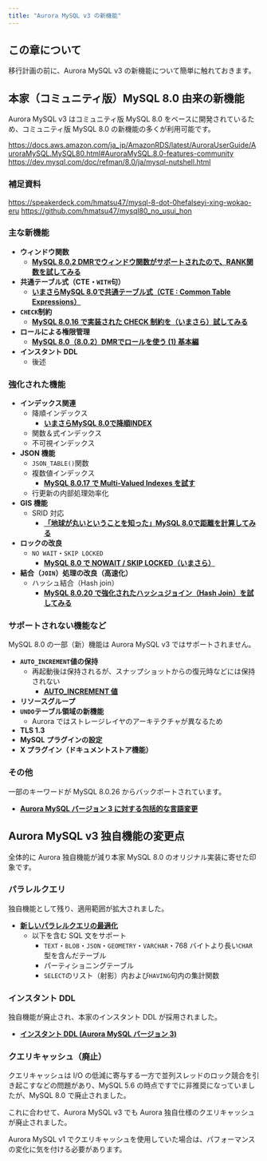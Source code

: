 ```yaml
---
title: "Aurora MySQL v3 の新機能"
---
```

## この章について

移行計画の前に、Aurora MySQL v3 の新機能について簡単に触れておきます。

## 本家（コミュニティ版）MySQL 8.0 由来の新機能

Aurora MySQL v3 はコミュニティ版 MySQL 8.0 をベースに開発されているため、コミュニティ版 MySQL 8.0 の新機能の多くが利用可能です。

https://docs.aws.amazon.com/ja_jp/AmazonRDS/latest/AuroraUserGuide/AuroraMySQL.MySQL80.html#AuroraMySQL.8.0-features-community
https://dev.mysql.com/doc/refman/8.0/ja/mysql-nutshell.html

### 補足資料

https://speakerdeck.com/hmatsu47/mysql-8-dot-0hefalseyi-xing-wokao-eru
https://github.com/hmatsu47/mysql80_no_usui_hon

### 主な新機能

- **ウィンドウ関数**
  - **[MySQL 8.0.2 DMRでウィンドウ関数がサポートされたので、RANK関数を試してみる](https://qiita.com/hmatsu47/items/6cc0e69f3895f3e4a486)**
- **共通テーブル式（CTE・`WITH`句）**
  - **[いまさらMySQL 8.0で共通テーブル式（CTE : Common Table Expressions）](https://qiita.com/hmatsu47/items/01211556089b19913d05)**
- **`CHECK`制約**
  - **[MySQL 8.0.16 で実装された CHECK 制約を（いまさら）試してみる](https://qiita.com/hmatsu47/items/7526b5a4bfdc346b158c)**
- **ロールによる権限管理**
  - **[MySQL 8.0（8.0.2）DMRでロールを使う (1) 基本編](https://qiita.com/hmatsu47/items/e4a49d32685220d492a9)**
- **インスタント DDL**
  - 後述

### 強化された機能

- **インデックス関連**
  - 降順インデックス
    - **[いまさらMySQL 8.0で降順INDEX](https://qiita.com/hmatsu47/items/8c5e7abe204f7ecc5084)**
  - 関数＆式インデックス
  - 不可視インデックス
- **JSON 機能**
  - `JSON_TABLE()`関数
  - 複数値インデックス
    - **[MySQL 8.0.17 で Multi-Valued Indexes を試す](https://qiita.com/hmatsu47/items/3e49a473bc36aeefc706)**
  - 行更新の内部処理効率化
- **GIS 機能**
  - SRID 対応
    - **[「地球が丸いということを知った」MySQL 8.0で距離を計算してみる](https://qiita.com/hmatsu47/items/97839fd9c3db1d2e9557)**
- **ロックの改良**
  - `NO WAIT`・`SKIP LOCKED`
    - **[MySQL 8.0 で NOWAIT / SKIP LOCKED（いまさら）](https://qiita.com/hmatsu47/items/7675b026e65762d2445f)**
- **結合（`JOIN`）処理の改良（高速化）**
  - ハッシュ結合（Hash join）
    - **[MySQL 8.0.20 で強化されたハッシュジョイン（Hash Join）を試してみる](https://qiita.com/hmatsu47/items/e9d3d4396fea42c8960e)**

### サポートされない機能など

MySQL 8.0 の一部（新）機能は Aurora MySQL v3 ではサポートされません。

- **`AUTO_INCREMENT`値の保持**
  - 再起動後は保持されるが、スナップショットからの復元時などには保持されない
    - **[AUTO_INCREMENT 値](https://docs.aws.amazon.com/ja_jp/AmazonRDS/latest/AuroraUserGuide/AuroraMySQL.MySQL80.html#AuroraMySQL.mysql80-autoincrement)**
- **リソースグループ**
- **`UNDO`テーブル領域の新機能**
  - Aurora ではストレージレイヤのアーキテクチャが異なるため
- **TLS 1.3**
- **MySQL プラグインの設定**
- **X プラグイン（ドキュメントストア機能）**

### その他

一部のキーワードが MySQL 8.0.26 からバックポートされています。

- **[Aurora MySQL バージョン 3 に対する包括的な言語変更](https://docs.aws.amazon.com/ja_jp/AmazonRDS/latest/AuroraUserGuide/AuroraMySQL.MySQL80.html#AuroraMySQL.8.0-inclusive-language)**

## Aurora MySQL v3 独自機能の変更点

全体的に Aurora 独自機能が減り本家 MySQL 8.0 のオリジナル実装に寄せた印象です。

### パラレルクエリ

独自機能として残り、適用範囲が拡大されました。

- **[新しいパラレルクエリの最適化](https://docs.aws.amazon.com/ja_jp/AmazonRDS/latest/AuroraUserGuide/AuroraMySQL.MySQL80.html#AuroraMySQL.8.0-features-pq)**
  - 以下を含む SQL 文をサポート
    - `TEXT`・`BLOB`・`JSON`・`GEOMETRY`・`VARCHAR`・768 バイトより長い`CHAR`型を含んだテーブル
    - パーティショニングテーブル
    - `SELECT`のリスト（射影）内および`HAVING`句内の集計関数

### インスタント DDL

独自機能が廃止され、本家のインスタント DDL が採用されました。

- **[インスタント DDL (Aurora MySQL バージョン 3)](https://docs.aws.amazon.com/ja_jp/AmazonRDS/latest/AuroraUserGuide/AuroraMySQL.Managing.FastDDL.html#AuroraMySQL.mysql80-instant-ddl)**

### クエリキャッシュ（廃止）

クエリキャッシュは I/O の低減に寄与する一方で並列スレッドのロック競合を引き起こすなどの問題があり、MySQL 5.6 の時点ですでに非推奨になっていましたが、MySQL 8.0 で廃止されました。

これに合わせて、Aurora MySQL v3 でも Aurora 独自仕様のクエリキャッシュが廃止されました。

Aurora MySQL v1 でクエリキャッシュを使用していた場合は、パフォーマンスの変化に気を付ける必要があります。